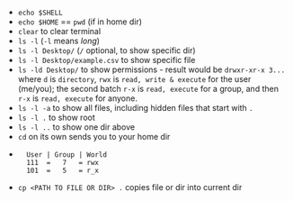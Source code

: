 - `echo $SHELL`
- `echo $HOME` == `pwd` (if in home dir)
- `clear` to clear terminal 
- `ls -l` (`-l` means _long_)
- `ls -l Desktop/` (`/` optional, to show specific dir)
- `ls -l Desktop/example.csv` to show specific file
- `ls -ld Desktop/` to show permissions - result would be `drwxr-xr-x 3...` where `d` is `directory`, `rwx` is `read, write & execute` for the user (me/you);  the second batch `r-x` is `read, execute` for a group, and then `r-x` is `read, execute` for anyone.
- `ls -l -a` to show all files, including hidden files that start with `.`
- `ls -l .` to show root
- `ls -l ..` to show one dir above
- `cd` on its own sends you to your home dir
- ```the "bit positions" are:
    User | Group | World
    111  =   7   = rwx
    101  =   5   = r_x
    ```
- `cp <PATH TO FILE OR DIR> .` copies file or dir into current dir